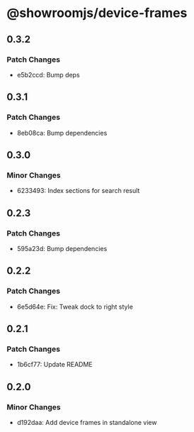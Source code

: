 # @showroomjs/device-frames

## 0.3.2

### Patch Changes

- e5b2ccd: Bump deps

## 0.3.1

### Patch Changes

- 8eb08ca: Bump dependencies

## 0.3.0

### Minor Changes

- 6233493: Index sections for search result

## 0.2.3

### Patch Changes

- 595a23d: Bump dependencies

## 0.2.2

### Patch Changes

- 6e5d64e: Fix: Tweak dock to right style

## 0.2.1

### Patch Changes

- 1b6cf77: Update README

## 0.2.0

### Minor Changes

- d192daa: Add device frames in standalone view
